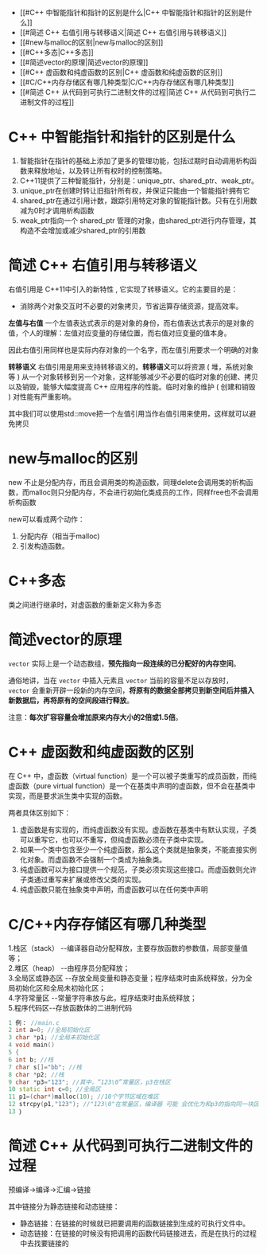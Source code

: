 - [[#C++ 中智能指针和指针的区别是什么|C++ 中智能指针和指针的区别是什么]]
- [[#简述 C++ 右值引用与转移语义|简述 C++ 右值引用与转移语义]]
- [[#new与malloc的区别|new与malloc的区别]]
- [[#C++多态|C++多态]]
- [[#简述vector的原理|简述vector的原理]]
- [[#C++ 虚函数和纯虚函数的区别|C++ 虚函数和纯虚函数的区别]]
- [[#C/C++内存存储区有哪几种类型|C/C++内存存储区有哪几种类型]]
- [[#简述 C++ 从代码到可执行二进制文件的过程|简述 C++ 从代码到可执行二进制文件的过程]]

# C++ 中智能指针和指针的区别是什么
1. 智能指针在指针的基础上添加了更多的管理功能，包括过期时自动调用析构函数来释放地址，以及转让所有权时的控制策略。
2. C++11提供了三种智能指针，分别是：unique_ptr、shared_ptr、weak_ptr。
3. unique_ptr在创建时转让旧指针所有权，并保证只能由一个智能指针拥有它
4. shared_ptr在通过引用计数，跟踪引用特定对象的智能指针数。只有在引用数减为0时才调用析构函数
5. weak_ptr指向一个 shared_ptr 管理的对象，由shared_ptr进行内存管理，其构造不会增加或减少shared_ptr的引用数

# 简述 C++ 右值引用与转移语义
右值引用是 C++11中引入的新特性 , 它实现了转移语义。它的主要目的是：
- 消除两个对象交互时不必要的对象拷贝，节省运算存储资源，提高效率。

**左值与右值**
一个左值表达式表示的是对象的身份，而右值表达式表示的是对象的值，个人的理解：左值对应变量的存储位置，而右值对应变量的值本身。

因此右值引用同样也是实际内存对象的一个名字，而左值引用要求一个明确的对象

**转移语义**
右值引用是用来支持转移语义的。**转移语义**可以将资源 ( 堆，系统对象等 ) 从一个对象转移到另一个对象，这样能够减少不必要的临时对象的创建、拷贝以及销毁，能够大幅度提高 C++ 应用程序的性能。临时对象的维护 ( 创建和销毁 ) 对性能有严重影响。

其中我们可以使用std::move把一个左值引用当作右值引用来使用，这样就可以避免拷贝

# new与malloc的区别
new 不止是分配内存，而且会调用类的构造函数，同理delete会调用类的析构函数，而malloc则只分配内存，不会进行初始化类成员的工作，同样free也不会调用析构函数

new可以看成两个动作：
1. 分配内存（相当于malloc)
2. 引发构造函数。

# C++多态
类之间进行继承时，对虚函数的重新定义称为多态

# 简述vector的原理
`vector` 实际上是一个动态数组，**预先指向一段连续的已分配好的内存空间**。

通俗地讲，当在 `vector` 中插入元素且 `vector` 当前的容量不足以存放时，`vector` 会重新开辟一段新的内存空间，**将原有的数据全部拷贝到新空间后并插入新数据后，再将原有的空间段进行释放**。

注意：**每次扩容容量会增加原来内存大小的2倍或1.5倍**。

# C++ 虚函数和纯虚函数的区别
在 C++ 中，虚函数（virtual function）是一个可以被子类重写的成员函数，而纯虚函数（pure virtual function）是一个在基类中声明的虚函数，但不会在基类中实现，而是要求派生类中实现的函数。

两者具体区别如下：
1. 虚函数是有实现的，而纯虚函数没有实现。虚函数在基类中有默认实现，子类可以重写它，也可以不重写，但纯虚函数必须在子类中实现。
2. 如果一个类中包含至少一个纯虚函数，那么这个类就是抽象类，不能直接实例化对象。而虚函数不会强制一个类成为抽象类。
3. 纯虚函数可以为接口提供一个规范，子类必须实现这些接口。而虚函数则允许子类通过重写来扩展或修改父类的实现。
4. 纯虚函数只能在抽象类中声明，而虚函数可以在任何类中声明

# C/C++内存存储区有哪几种类型
1.栈区（stack） --编译器自动分配释放，主要存放函数的参数值，局部变量值等；  
2.堆区（heap） --由程序员分配释放；  
3.全局区或静态区 --存放全局变量和静态变量；程序结束时由系统释放，分为全局初始化区和全局未初始化区；  
4.字符常量区 --常量字符串放与此，程序结束时由系统释放；  
5.程序代码区--存放函数体的二进制代码

```cpp
1 例： //main.c  
2 int a=0; //全局初始化区  
3 char *p1; //全局未初始化区  
4 void main()  
5 {  
6 int b; //栈  
7 char s[]="bb"; //栈  
8 char *p2; //栈  
9 char *p3="123"; //其中，“123\0”常量区，p3在栈区 
10 static int c=0; //全局区 
11 p1=(char*)malloc(10); //10个字节区域在堆区 
12 strcpy(p1,"123"); //"123\0"在常量区，编译器 可能 会优化为和p3的指向同一块区域 
13 ｝
```

# 简述 C++ 从代码到可执行二进制文件的过程
预编译->编译->汇编->链接

其中链接分为静态链接和动态链接：
- 静态链接：在链接的时候就已把要调用的函数链接到生成的可执行文件中。
- 动态链接：在链接的时候没有把调用的函数代码链接进去，而是在执行的过程中去找要链接的

